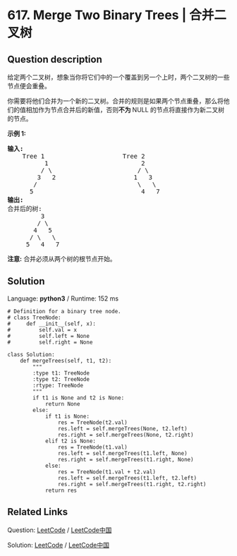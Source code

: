 # 617. Merge Two Binary Trees | 合并二叉树

## Question description

<!--If you want to use the English description, use <p>Given two binary trees and imagine that when you put one of them to cover the other, some nodes of the two trees are overlapped while the others are not.</p>

<p>You need to merge them into a new binary tree. The merge rule is that if two nodes overlap, then sum node values up as the new value of the merged node. Otherwise, the NOT null node will be used as the node of new tree.</p>

<p><b>Example 1:</b></p>

<pre>
<b>Input:</b> 
	Tree 1                     Tree 2                  
          1                         2                             
         / \                       / \                            
        3   2                     1   3                        
       /                           \   \                      
      5                             4   7                  
<b>Output:</b> 
Merged tree:
	     3
	    / \
	   4   5
	  / \   \ 
	 5   4   7
</pre>

<p>&nbsp;</p>

<p><b>Note:</b> The merging process must start from the root nodes of both trees.</p>
 instead-->
<p>给定两个二叉树，想象当你将它们中的一个覆盖到另一个上时，两个二叉树的一些节点便会重叠。</p>

<p>你需要将他们合并为一个新的二叉树。合并的规则是如果两个节点重叠，那么将他们的值相加作为节点合并后的新值，否则<strong>不为&nbsp;</strong>NULL 的节点将直接作为新二叉树的节点。</p>

<p><strong>示例&nbsp;1:</strong></p>

<pre>
<strong>输入:</strong> 
	Tree 1                     Tree 2                  
          1                         2                             
         / \                       / \                            
        3   2                     1   3                        
       /                           \   \                      
      5                             4   7                  
<strong>输出:</strong> 
合并后的树:
	     3
	    / \
	   4   5
	  / \   \ 
	 5   4   7
</pre>

<p><strong>注意:</strong>&nbsp;合并必须从两个树的根节点开始。</p>




## Solution

Language: **python3**  /  Runtime: 152 ms

```python3
# Definition for a binary tree node.
# class TreeNode:
#     def __init__(self, x):
#         self.val = x
#         self.left = None
#         self.right = None

class Solution:
    def mergeTrees(self, t1, t2):
        """
        :type t1: TreeNode
        :type t2: TreeNode
        :rtype: TreeNode
        """
        if t1 is None and t2 is None:
            return None
        else:
            if t1 is None:
                res = TreeNode(t2.val)
                res.left = self.mergeTrees(None, t2.left)
                res.right = self.mergeTrees(None, t2.right)
            elif t2 is None:
                res = TreeNode(t1.val)
                res.left = self.mergeTrees(t1.left, None)
                res.right = self.mergeTrees(t1.right, None)
            else:
                res = TreeNode(t1.val + t2.val)
                res.left = self.mergeTrees(t1.left, t2.left)
                res.right = self.mergeTrees(t1.right, t2.right)
            return res

```



## Related Links

Question: [LeetCode](https://leetcode.com/problems/merge-two-binary-trees/description/)  /  [LeetCode中国](https://leetcode-cn.com/problems/merge-two-binary-trees/description/)

Solution: [LeetCode](https://leetcode.com/articles/merge-two-binary-trees/)  /  [LeetCode中国](https://leetcode-cn.com/articles/merge-two-binary-trees/)